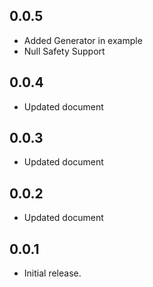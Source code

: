 ## 0.0.5

* Added Generator in example
* Null Safety Support

## 0.0.4

* Updated document


## 0.0.3

* Updated document


## 0.0.2

* Updated document


## 0.0.1

* Initial release.





